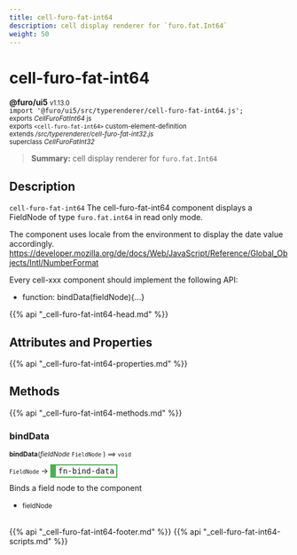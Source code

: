 ```yaml
---
title: cell-furo-fat-int64
description: cell display renderer for `furo.fat.Int64`
weight: 50
---
```


# cell-furo-fat-int64
**@furo/ui5** <small>v1.13.0</small>
<br>`import '@furo/ui5/src/typerenderer/cell-furo-fat-int64.js';`<small>
<br>exports *CellFuroFatInt64* js
<br>exports `<cell-furo-fat-int64>` custom-element-definition
<br>extends */src/typerenderer/cell-furo-fat-int32.js*
<br>superclass *CellFuroFatInt32*</small>

> **Summary:** cell display renderer for `furo.fat.Int64`

## Description

`cell-furo-fat-int64`
The cell-furo-fat-int64 component displays a FieldNode of type `furo.fat.int64` in read only mode.

The component uses locale from the environment to display the date value accordingly.
https://developer.mozilla.org/de/docs/Web/JavaScript/Reference/Global_Objects/Intl/NumberFormat

Every cell-xxx component should implement the following API:
- function: bindData(fieldNode){...}

{{% api "_cell-furo-fat-int64-head.md" %}}

## Attributes and Properties
{{% api "_cell-furo-fat-int64-properties.md" %}}






## Methods
{{% api "_cell-furo-fat-int64-methods.md" %}}



### **bindData**
<small>**bindData**(*fieldNode* `FieldNode` ) ⟹ `void`</small>

<small>`FieldNode` </small> →
<span  style="border-width:2px 2px 2px 10px; border-style: solid;border-color:  rgb(76, 175, 80);font-family:monospace; padding:2px 4px;">fn-bind-data</span>

Binds a field node to the component

- <small>fieldNode </small>
<br><br>





{{% api "_cell-furo-fat-int64-footer.md" %}}
{{% api "_cell-furo-fat-int64-scripts.md" %}}
